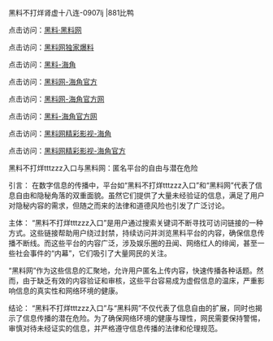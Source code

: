 黑料不打烊肾虚十八连-0907lj |881比鸭

点击访问：<a href="https://heiliaolvzlu3.pages.dev">黑料·黑料网</a>

点击访问：<a href="https://heiliaoyvnrda.pages.dev">黑料网独家爆料</a>

点击访问：<a href="https://heiliaoxrq8i9.pages.dev">黑料-海角</a>

点击访问：<a href="https://heiliao9wsbg3.pages.dev">黑料网-海角官方</a>

点击访问：<a href="https://heiliaox6jgh3.pages.dev">黑料网-海角官方网</a>

点击访问：<a href="https://heiliao5s28gk.pages.dev">黑料-海角官方网</a>

点击访问：<a href="https://heiliaoryrhyu.pages.dev">黑料网精彩影视-海角</a>

点击访问：<a href="https://heiliaoxfe5rb.pages.dev">黑料网精彩影视-海角官方</a>

黑料不打烊tttzzz入口与黑料网：匿名平台的自由与潜在危险

引言：
在数字信息的传播中，平台如“黑料不打烊tttzzz入口”和“黑料网”代表了信息自由和隐秘角落的双重面貌。虽然它们提供了大量未经验证的信息，满足了用户对隐秘内容的需求，但随之而来的法律和道德风险也引发了广泛讨论。

主体：
“黑料不打烊tttzzz入口”是用户通过搜索关键词不断寻找可访问链接的一种方式。这些链接帮助用户绕过封禁，持续访问并浏览黑料平台的内容，确保信息传播不断线。而这些平台的内容广泛，涉及娱乐圈的丑闻、网络红人的绯闻，甚至一些社会事件的“内幕”，它们吸引了大量网民的关注。

“黑料网”作为这些信息的汇聚地，允许用户匿名上传内容，快速传播各种话题。然而，由于缺乏有效的内容验证和审核，这些平台容易成为虚假信息的温床，严重影响信息的真实性和网络环境的健康。

结论：
“黑料不打烊tttzzz入口”与“黑料网”不仅代表了信息自由的扩展，同时也揭示了信息传播的潜在危险。为了确保网络环境的健康与理性，网民需要保持警惕，审慎对待未经证实的信息，并严格遵守信息传播的法律和伦理规范。
